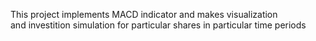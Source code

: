 This project implements MACD indicator and makes visualization  
and investition simulation for particular shares in particular time periods
